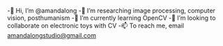 -👋 Hi, I’m @amandalong
-👀 I’m researching image processing, computer vision, posthumanism
-🌱 I’m currently learning OpenCV 
-💞️ I’m looking to collaborate on electronic toys with CV
-📫 To reach me, email amandalongstudio@gmail.com
<!---
amandalong/amandalong is a ✨ special ✨ repository because its `README.md` (this file) appears on your GitHub profile.
You can click the Preview link to take a look at your changes.
--->
